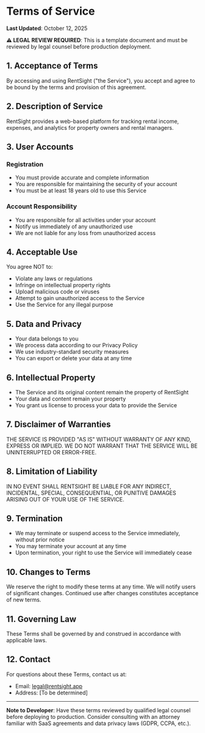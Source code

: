 # Terms of Service

**Last Updated**: October 12, 2025

**⚠️ LEGAL REVIEW REQUIRED**: This is a template document and must be reviewed by legal counsel before production deployment.

## 1. Acceptance of Terms

By accessing and using RentSight ("the Service"), you accept and agree to be bound by the terms and provision of this agreement.

## 2. Description of Service

RentSight provides a web-based platform for tracking rental income, expenses, and analytics for property owners and rental managers.

## 3. User Accounts

### Registration
- You must provide accurate and complete information
- You are responsible for maintaining the security of your account
- You must be at least 18 years old to use this Service

### Account Responsibility
- You are responsible for all activities under your account
- Notify us immediately of any unauthorized use
- We are not liable for any loss from unauthorized access

## 4. Acceptable Use

You agree NOT to:
- Violate any laws or regulations
- Infringe on intellectual property rights
- Upload malicious code or viruses
- Attempt to gain unauthorized access to the Service
- Use the Service for any illegal purpose

## 5. Data and Privacy

- Your data belongs to you
- We process data according to our Privacy Policy
- We use industry-standard security measures
- You can export or delete your data at any time

## 6. Intellectual Property

- The Service and its original content remain the property of RentSight
- Your data and content remain your property
- You grant us license to process your data to provide the Service

## 7. Disclaimer of Warranties

THE SERVICE IS PROVIDED "AS IS" WITHOUT WARRANTY OF ANY KIND, EXPRESS OR IMPLIED. WE DO NOT WARRANT THAT THE SERVICE WILL BE UNINTERRUPTED OR ERROR-FREE.

## 8. Limitation of Liability

IN NO EVENT SHALL RENTSIGHT BE LIABLE FOR ANY INDIRECT, INCIDENTAL, SPECIAL, CONSEQUENTIAL, OR PUNITIVE DAMAGES ARISING OUT OF YOUR USE OF THE SERVICE.

## 9. Termination

- We may terminate or suspend access to the Service immediately, without prior notice
- You may terminate your account at any time
- Upon termination, your right to use the Service will immediately cease

## 10. Changes to Terms

We reserve the right to modify these terms at any time. We will notify users of significant changes. Continued use after changes constitutes acceptance of new terms.

## 11. Governing Law

These Terms shall be governed by and construed in accordance with applicable laws.

## 12. Contact

For questions about these Terms, contact us at:
- Email: legal@rentsight.app
- Address: [To be determined]

---

**Note to Developer**: Have these terms reviewed by qualified legal counsel before deploying to production. Consider consulting with an attorney familiar with SaaS agreements and data privacy laws (GDPR, CCPA, etc.).

